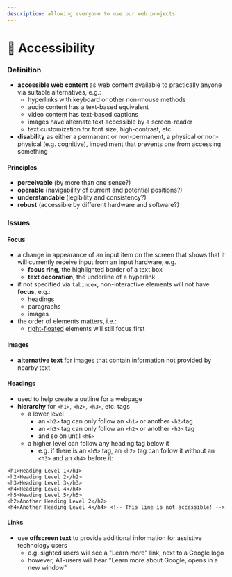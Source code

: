 ```yaml
---
description: allowing everyone to use our web projects
---
```


# 🚧 Accessibility

### Definition

* **accessible web content** as web content available to practically anyone via suitable alternatives, e.g.:
  * hyperlinks with keyboard or other non-mouse methods
  * audio content has a text-based equivalent
  * video content has text-based captions
  * images have alternate text accessible by a screen-reader
  * text customization for font size, high-contrast, etc.
* **disability** as either a permanent or non-permanent, a physical or non-physical (e.g. cognitive), impediment that prevents one from accessing something

#### Principles

* **perceivable** (by more than one sense?)
* **operable** (navigability of current and potential positions?)
* **understandable** (legibility and consistency?)
* **robust** (accessible by different hardware and software?)

### Issues

#### Focus

* a change in appearance of an input item on the screen that shows that it will currently receive input from an input hardware, e.g.
  * **focus ring**, the highlighted border of a text box
  * **text decoration**, the underline of a hyperlink
* if not specified via `tabindex`, non-interactive elements will not have **focus**, e.g.:
  * headings
  * paragraphs
  * images
* the order of elements matters, i.e.:
  * [right-floated](https://developer.mozilla.org/en-US/docs/Web/CSS/float) elements will still focus first

#### Images

* **alternative text** for images that contain information not provided by nearby text&#x20;

#### Headings

* used to help create a outline for a webpage
* **hierarchy** for `<h1>`, `<h2>`, `<h3>`, etc. tags&#x20;
  * a lower level
    * an `<h2>` tag can only follow an `<h1>` or another `<h2>`tag
    * an `<h3>` tag can only follow an `<h2>` or another `<h3>` tag
    * and so on until `<h6>`
  * a higher level can follow any heading tag below it
    * e.g. if there is an `<h5>` tag, an `<h2>` tag can follow it without an `<h3>` and an `<h4>` before it:

```markup
<h1>Heading Level 1</h1>
<h2>Heading Level 2</h2>
<h3>Heading Level 3</h3>
<h4>Heading Level 4</h4>
<h5>Heading Level 5</h5>
<h2>Another Heading Level 2</h2>
<h4>Another Heading Level 4</h4> <!-- This line is not accessible! -->
```

#### Links

* use **offscreen text** to provide additional information for assistive technology users
  * e.g. sighted users will see a "Learn more" link, next to a Google logo
  * however, AT-users will hear "Learn more about Google, opens in a new window"

